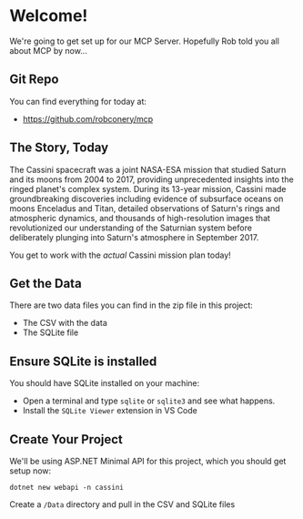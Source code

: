 # Welcome!

We're going to get set up for our MCP Server. Hopefully Rob told you all about MCP by now...

## Git Repo

You can find everything for today at:

 - https://github.com/robconery/mcp

## The Story, Today

The Cassini spacecraft was a joint NASA-ESA mission that studied Saturn and its moons from 2004 to 2017, providing unprecedented insights into the ringed planet's complex system. During its 13-year mission, Cassini made groundbreaking discoveries including evidence of subsurface oceans on moons Enceladus and Titan, detailed observations of Saturn's rings and atmospheric dynamics, and thousands of high-resolution images that revolutionized our understanding of the Saturnian system before deliberately plunging into Saturn's atmosphere in September 2017.

You get to work with the _actual_ Cassini mission plan today!

## Get the Data

There are two data files you can find in the zip file in this project:

 - The CSV with the data
 - The SQLite file

## Ensure SQLite is installed

You should have SQLite installed on your machine:

 - Open a terminal and type `sqlite` or `sqlite3` and see what happens.
 - Install the `SQLite Viewer` extension in VS Code

## Create Your Project

We'll be using ASP.NET Minimal API for this project, which you should get setup now:

```
dotnet new webapi -n cassini
```

Create a `/Data` directory and pull in the CSV and SQLite files